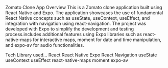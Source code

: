 Zomato Clone App
Overview
This is a Zomato clone application built using React Native and Expo. The application showcases the use of fundamental React Native concepts such as useState, useContext, useEffect, and integration with navigation using react-navigation. The project was developed with Expo to simplify the development and testing process.includes additional features using Expo libraries such as react-native-maps for interactive maps, moment for date and time manipulation, and expo-av for audio functionalities.

Tech Library used...
React
React Native
Expo
React Navigation
useState
useContext
useEffect
react-native-maps
moment
expo-av

